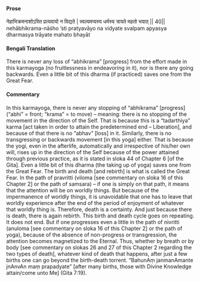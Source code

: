#### Prose 

नेहाभिक्रमनाशोऽस्ति प्रत्यवायो न विद्यते |
स्वल्पमप्यस्य धर्मस्य त्रायते महतो भयात् || 40||
nehābhikrama-nāśho ’sti pratyavāyo na vidyate
svalpam apyasya dharmasya trāyate mahato bhayāt

 #### Bengali Translation 

There is never any loss of “abhikrama” [progress] from the effort made in this karmayoga (no fruitlessness in endeavoring in it), nor is there any going backwards. Even a little bit of this dharma (if practiced) saves one from the Great Fear. 

 #### Commentary 

In this karmayoga, there is never any stopping of “abhikrama” [progress] (“abhi” = front; “krama” = to move) – meaning: there is no stopping of the movement in the direction of the Self. That is because this is a “tadarthiya” karma [act taken in order to attain the predetermined end – Liberation], and because of that there is no “abhav” [loss] in it. Similarly, there is no transgressing or backwards movement [in this yoga] either. That is because the yogi, even in the afterlife, automatically and irrespective of his/her own will, rises up in the direction of the Self because of the power attained through previous practice, as it is stated in sloka 44 of Chapter 6 [of the Gita]. Even a little bit of this dharma (the taking up of yoga) saves one from the Great Fear. The birth and death [and rebirth] is what is called the Great Fear. In the path of pravritti (viloma [see commentary on sloka 16 of this Chapter 2] or the path of samsara) – if one is simply on that path, it means that the attention will be on worldly things. But because of the impermanence of worldly things, it is unavoidable that one has to leave that worldly experience after the end of the period of enjoyment of whatever that worldly thing is. Therefore, death is a certainty. And just because there is death, there is again rebirth. This birth and death cycle goes on repeating. It does not end. But if one progresses even a little in the path of nivritti (anuloma [see commentary on sloka 16 of this Chapter 2] or the path of yoga), because of the absence of non-progress or transgression, the attention becomes magnetized to the Eternal. Thus, whether by breath or by body [see commentary on slokas 26 and 27 of this Chapter 2 regarding the two types of death], whatever kind of death that happens, after just a few births one can go beyond the birth-death torrent. “BahunAṃ janmanAmante jnAnvAn maṃ prapadyate” [after many births, those with Divine Knowledge attain/come unto Me] (Gita 7:19).